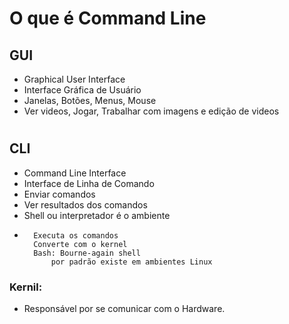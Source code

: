 # O que é Command Line
## GUI
* Graphical User Interface
* Interface Gráfica de Usuário
* Janelas, Botões, Menus, Mouse
* Ver videos, Jogar, Trabalhar com imagens e edição de videos
#
## CLI 
* Command Line Interface
* Interface de Linha de Comando
* Enviar comandos
* Ver resultados dos comandos
* Shell ou interpretador é o ambiente
*       Executa os comandos
        Converte com o kernel
        Bash: Bourne-again shell
            por padrão existe em ambientes Linux
### Kernil: 
* Responsável por se comunicar com o Hardware.
